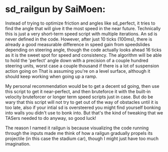 # sd_railgun by SaiMoen:

Instead of trying to optimize friction and angles like sd_perfect,
it tries to find the angle that will give it the most speed in the near future.
Technically this is just a very short-term speed script with multiple iterations.
An sd is never defined in the code. However, after just 10 ticks (100ms),
there is already a good measurable difference in speed gain from speedslides depending on steering angle,
though the code actually looks ahead 16 ticks as it is the sweet spot for speed and consistency.
The algorithm will be able to hold the 'perfect' angle down with a precision of a couple hundred steering units,
worst case a couple thousand if there is a lot of suspension action going on
That is assuming you're on a level surface, although it should keep working when going up a ramp.

My personal recommendation would be to get a decent sd going, then use this script to get it near-perfect,
and then bruteforce it with the built-in velocity bruteforcer or longer term speed scripts just in case.
But do be wary that this script will not try to get out of the way of obstacles until it is too late,
also if your intial sd is oversteered you might find yourself bonking into walls you didn't use to bonk into.
But that's the kind of tweaking that we TASers needed to do anyway, so good luck!

The reason I named it railgun is because visualizing the code running through the inputs
made me think of how a railgun gradually propels its projectile (in this case the stadium car),
though I might just have too much imagination.
